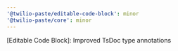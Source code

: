 ```yaml
---
'@twilio-paste/editable-code-block': minor
'@twilio-paste/core': minor
---
```


[Editable Code Block]: Improved TsDoc type annotations
